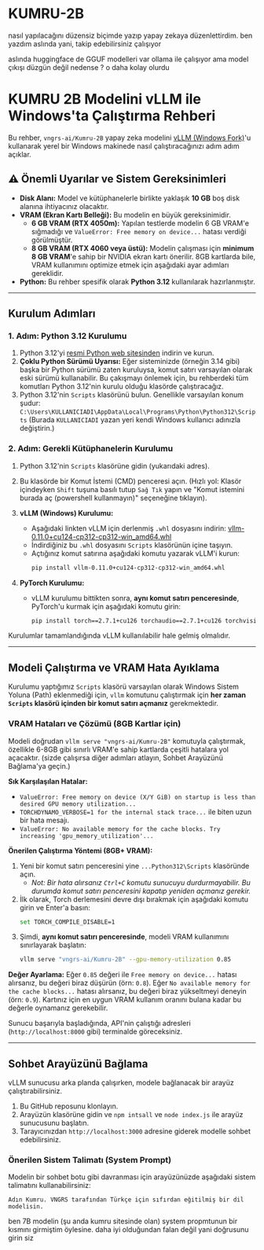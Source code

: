 # KUMRU-2B

nasıl yapılacağını düzensiz biçimde yazıp yapay zekaya düzenlettirdim. ben yazdım aslında yani, takip edebilirsiniz çalışıyor

aslında huggingface de GGUF modelleri var ollama ile çalışıyor ama model çıkışı düzgün değil nedense ? o daha kolay olurdu

# KUMRU 2B Modelini vLLM ile Windows'ta Çalıştırma Rehberi

Bu rehber, `vngrs-ai/Kumru-2B` yapay zeka modelini [vLLM (Windows Fork)](https://github.com/SystemPanic/vllm-windows)'u kullanarak yerel bir Windows makinede nasıl çalıştıracağınızı adım adım açıklar.

## ⚠️ Önemli Uyarılar ve Sistem Gereksinimleri

  * **Disk Alanı:** Model ve kütüphanelerle birlikte yaklaşık **10 GB** boş disk alanına ihtiyacınız olacaktır.
  * **VRAM (Ekran Kartı Belleği):** Bu modelin en büyük gereksinimidir.
      * **6 GB VRAM (RTX 4050m):** Yapılan testlerde modelin 6 GB VRAM'e sığmadığı ve `ValueError: Free memory on device...` hatası verdiği görülmüştür.
      * **8 GB VRAM (RTX 4060 veya üstü):** Modelin çalışması için **minimum 8 GB VRAM**'e sahip bir NVIDIA ekran kartı önerilir. 8GB kartlarda bile, VRAM kullanımını optimize etmek için aşağıdaki ayar adımları gereklidir.
  * **Python:** Bu rehber spesifik olarak **Python 3.12** kullanılarak hazırlanmıştır.

-----

## Kurulum Adımları

### 1\. Adım: Python 3.12 Kurulumu

1.  Python 3.12'yi [resmi Python web sitesinden](https://www.python.org/downloads/release/python-3120/) indirin ve kurun.
2.  **Çoklu Python Sürümü Uyarısı:** Eğer sisteminizde (örneğin 3.14 gibi) başka bir Python sürümü zaten kuruluysa, komut satırı varsayılan olarak eski sürümü kullanabilir. Bu çakışmayı önlemek için, bu rehberdeki tüm komutları Python 3.12'nin kurulu olduğu klasörde çalıştıracağız.
3.  Python 3.12'nin `Scripts` klasörünü bulun. Genellikle varsayılan konum şudur:
    `C:\Users\KULLANICIADI\AppData\Local\Programs\Python\Python312\Scripts`
    (Burada `KULLANICIADI` yazan yeri kendi Windows kullanıcı adınızla değiştirin.)

### 2\. Adım: Gerekli Kütüphanelerin Kurulumu

1.  Python 3.12'nin `Scripts` klasörüne gidin (yukarıdaki adres).

2.  Bu klasörde bir Komut İstemi (CMD) penceresi açın. (Hızlı yol: Klasör içindeyken `Shift` tuşuna basılı tutup `Sağ Tık` yapın ve "Komut istemini burada aç (powershell kullanmayın)" seçeneğine tıklayın).

3.  **vLLM (Windows) Kurulumu:**

      * Aşağıdaki linkten vLLM için derlenmiş `.whl` dosyasını indirin:
        [vllm-0.11.0+cu124-cp312-cp312-win\_amd64.whl](https://github.com/SystemPanic/vllm-windows/releases/download/v0.11.0/vllm-0.11.0+cu124-cp312-cp312-win_amd64.whl)
      * İndirdiğiniz bu `.whl` dosyasını `Scripts` klasörünün içine taşıyın.
      * Açtığınız komut satırına aşağıdaki komutu yazarak vLLM'i kurun:
        ```bash
        pip install vllm-0.11.0+cu124-cp312-cp312-win_amd64.whl
        ```

4.  **PyTorch Kurulumu:**

      * vLLM kurulumu bittikten sonra, **aynı komut satırı penceresinde**, PyTorch'u kurmak için aşağıdaki komutu girin:
        ```bash
        pip install torch==2.7.1+cu126 torchaudio==2.7.1+cu126 torchvision==0.22.1+cu126 --index-url https://download.pytorch.org/whl/cu126
        ```

Kurulumlar tamamlandığında vLLM kullanılabilir hale gelmiş olmalıdır.

-----

## Modeli Çalıştırma ve VRAM Hata Ayıklama

Kurulumu yaptığımız `Scripts` klasörü varsayılan olarak Windows Sistem Yoluna (Path) eklenmediği için, `vllm` komutunu çalıştırmak için **her zaman `Scripts` klasörü içinden bir komut satırı açmanız** gerekmektedir.

### VRAM Hataları ve Çözümü (8GB Kartlar için)

Modeli doğrudan `vllm serve "vngrs-ai/Kumru-2B"` komutuyla çalıştırmak, özellikle 6-8GB gibi sınırlı VRAM'e sahip kartlarda çeşitli hatalara yol açacaktır. (sizde çalışırsa diğer adımları atlayın, Sohbet Arayüzünü Bağlama'ya geçin.)

**Sık Karşılaşılan Hatalar:**

  * `ValueError: Free memory on device (X/Y GiB) on startup is less than desired GPU memory utilization...`
  * `TORCHDYNAMO_VERBOSE=1 for the internal stack trace...` ile biten uzun bir hata mesajı.
  * `ValueError: No available memory for the cache blocks. Try increasing 'gpu_memory_utilization'...`

**Önerilen Çalıştırma Yöntemi (8GB+ VRAM):**

1.  Yeni bir komut satırı penceresini yine `...Python312\Scripts` klasöründe açın.
      * *Not: Bir hata alırsanız `Ctrl+C` komutu sunucuyu durdurmayabilir. Bu durumda komut satırı penceresini kapatıp yeniden açmanız gerekir.*
2.  İlk olarak, Torch derlemesini devre dışı bırakmak için aşağıdaki komutu girin ve Enter'a basın:
    ```bash
    set TORCH_COMPILE_DISABLE=1
    ```
3.  Şimdi, **aynı komut satırı penceresinde**, modeli VRAM kullanımını sınırlayarak başlatın:
    ```bash
    vllm serve "vngrs-ai/Kumru-2B" --gpu-memory-utilization 0.85
    ```

**Değer Ayarlama:**
Eğer `0.85` değeri ile `Free memory on device...` hatası alırsanız, bu değeri biraz düşürün (örn: `0.8`).
Eğer `No available memory for the cache blocks...` hatası alırsanız, bu değeri biraz yükseltmeyi deneyin (örn: `0.9`). Kartınız için en uygun VRAM kullanım oranını bulana kadar bu değerle oynamanız gerekebilir.

Sunucu başarıyla başladığında, API'nin çalıştığı adresleri (`http://localhost:8000` gibi) terminalde göreceksiniz.

-----

## Sohbet Arayüzünü Bağlama

vLLM sunucusu arka planda çalışırken, modele bağlanacak bir arayüz çalıştırabilirsiniz.

1.  Bu GitHub reposunu klonlayın.
2.  Arayüzün klasörüne gidin ve `npm intsall` ve `node index.js` ile arayüz sunucusunu başlatın.
3.  Tarayıcınızdan `http://localhost:3000` adresine giderek modelle sohbet edebilirsiniz.

### Önerilen Sistem Talimatı (System Prompt)

Modelin bir sohbet botu gibi davranması için arayüzünüzde aşağıdaki sistem talimatını kullanabilirsiniz:

```
Adın Kumru. VNGRS tarafından Türkçe için sıfırdan eğitilmiş bir dil modelisin.
```

ben 7B modelin (şu anda kumru sitesinde olan) system propmtunun bir kısmını girmiştim öylesine. daha iyi olduğundan falan değil yani doğrusunu girin siz
